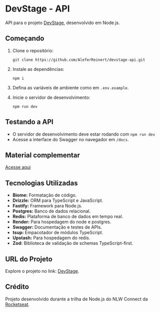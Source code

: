 # DevStage - API

API para o projeto [DevStage](https://github.com/AleferReinert/devstage), desenvolvido em Node.js.

## Começando

1. Clone o repositório:

   ```
   git clone https://github.com/AleferReinert/devstage-api.git
   ```

2. Instale as dependências:

   ```
   npm i
   ```

3. Defina as variáveis de ambiente como em `.env.example`.

4. Inicie o servidor de desenvolvimento:

   ```
   npm run dev
   ```

## Testando a API

- O servidor de desenvolvimento deve estar rodando com `npm run dev`
- Acesse a interface do Swagger no navegador em `/docs`.

## Material complementar

[Acesse aqui](https://efficient-sloth-d85.notion.site/NLW-Connect-337b47bcef1640fc9a536f66dd45d8f1)

## Tecnologias Utilizadas

- **Biome:** Formatação de código.
- **Drizzle:** ORM para TypeScript e JavaScript.
- **Fastify:** Framework para Node.js.
- **Postgres:** Banco de dados relacional.
- **Redis:** Plataforma de banco de dados em tempo real.
- **Render:** Para hospedagem do node e postgres.
- **Swagger:** Documentação e testes de APIs.
- **tsup:** Empacotador de módulos TypeScript.
- **Upstash:** Para hospedagem do redis.
- **Zod:** Biblioteca de validação de schemas TypeScript-first.

## URL do Projeto

Explore o projeto no link: [DevStage](https://devstage-nlw-connect.vercel.app).

## Crédito

Projeto desenvolvido durante a trilha de Node.js do NLW Connect da [Rocketseat](https://github.com/Rocketseat).

